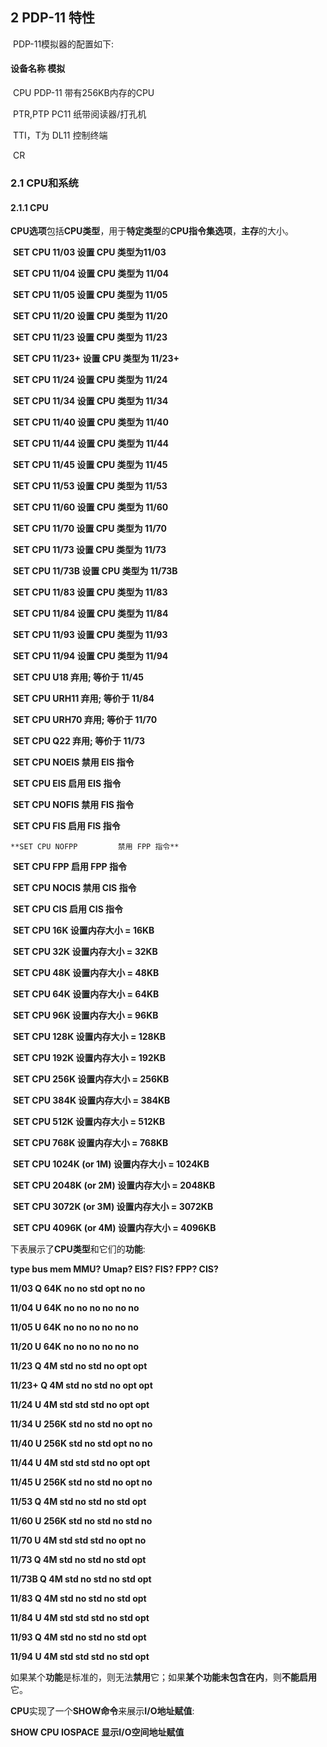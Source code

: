 ## 2     PDP-11 特性

​	PDP-11模拟器的配置如下:

#### 	  设备名称																模拟

​			CPU																			PDP-11 带有256KB内存的CPU

​			PTR,PTP																     PC11 纸带阅读器/打孔机

​			TTI，T为                                                                   DL11 控制终端

​			CR                                                                                 

### 2.1 CPU和系统

#### 2.1.1  CPU

**CPU选项**包括**CPU类型**，用于**特定类型**的**CPU指令集选项**，**主存**的大小。

​    **SET CPU 11/03			设置 CPU 类型为11/03**

​	**SET CPU 11/04			设置 CPU 类型为 11/04**

​	**SET CPU 11/05			设置 CPU 类型为 11/05**

​	**SET CPU 11/20			设置 CPU 类型为 11/20**

​	**SET CPU 11/23			设置 CPU 类型为 11/23**

​	**SET CPU 11/23+			设置 CPU 类型为 11/23+**

​	**SET CPU 11/24			设置 CPU 类型为 11/24**

​	**SET CPU 11/34			设置 CPU 类型为 11/34**

​	**SET CPU 11/40			设置 CPU 类型为 11/40**

​	**SET CPU 11/44			设置 CPU 类型为 11/44**

​	**SET CPU 11/45			设置 CPU 类型为 11/45**

​	**SET CPU 11/53			设置 CPU 类型为 11/53**

​	**SET CPU 11/60			设置 CPU 类型为 11/60**

​	**SET CPU 11/70			设置 CPU 类型为 11/70**

​	**SET CPU 11/73			设置 CPU 类型为 11/73**

​	**SET CPU 11/73B			设置 CPU 类型为 11/73B**

​	**SET CPU 11/83			设置 CPU 类型为 11/83**

​	**SET CPU 11/84			设置 CPU 类型为 11/84**

​	**SET CPU 11/93			设置 CPU 类型为 11/93**

​	**SET CPU 11/94			设置 CPU 类型为 11/94**

​	**SET CPU U18				弃用; 等价于 11/45**

​	**SET CPU URH11			弃用; 等价于 11/84**

​	**SET CPU URH70			弃用; 等价于 11/70**

​	**SET CPU Q22				弃用; 等价于 11/73**

​	**SET CPU NOEIS			禁用 EIS 指令**

​	**SET CPU EIS				启用 EIS 指令**

​	**SET CPU NOFIS			禁用 FIS 指令**

​	**SET CPU FIS				启用 FIS 指令**

   	**SET CPU NOFPP			禁用 FPP 指令**

​	**SET CPU FPP				启用 FPP 指令**

​	**SET CPU NOCIS			禁用 CIS 指令**

​	**SET CPU CIS				启用 CIS 指令**

​	**SET CPU 16K				设置内存大小 = 16KB**

​	**SET CPU 32K				设置内存大小 = 32KB**

​	**SET CPU 48K				设置内存大小 = 48KB**

​	**SET CPU 64K				设置内存大小 = 64KB**

​	**SET CPU 96K				设置内存大小 = 96KB**

​	**SET CPU 128K			设置内存大小 = 128KB**

​	**SET CPU 192K			设置内存大小 = 192KB**

​	**SET CPU 256K			设置内存大小 = 256KB**

​	**SET CPU 384K			设置内存大小 = 384KB**

​	**SET CPU 512K			设置内存大小 = 512KB**

​	**SET CPU 768K			设置内存大小 = 768KB**

​	**SET CPU 1024K (or 1M)		设置内存大小 = 1024KB**

​	**SET CPU 2048K (or 2M)		设置内存大小 = 2048KB**

​	**SET CPU 3072K (or 3M)		设置内存大小 = 3072KB**

​	**SET CPU 4096K (or 4M)		设置内存大小 = 4096KB**

下表展示了**CPU类型**和它们的**功能**:

**type	bus	mem	MMU?	Umap?	EIS?	FIS?	FPP?	CIS?**

 **11/03	 Q	64K	no	no	std	opt	no	no**

**11/04	 U	64K	no	no	no	no	no	no**

**11/05	 U	64K	no	no	no	no	no	no**

**11/20	 U	64K	no	no	no	no	no	no**

**11/23	 Q	4M	std	no	std	no	opt	opt**

**11/23+ Q	4M	std	no	std	no	opt	opt**

**11/24	 U	4M	std	std	std	no	opt	opt**

**11/34	 U	256K	std	no	std	no	opt	no**

**11/40	 U	256K	std	no	std	opt	no	no**

**11/44	 U	4M	std	std	std	no	opt	opt**

**11/45	 U	256K	std	no	std	no	opt	no**

**11/53	 Q	4M	std	no	std	no	std	opt**

**11/60	 U	256K	std	no	std	no	std	no**

**11/70	 U	4M	std	std	std	no	opt	no**

**11/73	 Q	4M	std	no	std	no	std	opt**

**11/73B Q	4M	std	no	std	no	std	opt**

**11/83	 Q	4M	std	no	std	no	std	opt**

**11/84	 U	4M	std	std	std	no	std	opt**

**11/93	 Q	4M	std	no	std	no	std	opt**

**11/94	 U	4M	std	std	std	no	std	opt**

如果某个**功能**是标准的，则无法**禁用**它；如果**某个功能未包含在内**，则**不能启用**它。

**CPU**实现了一个**SHOW命令**来展示**I/O地址赋值**:

**SHOW CPU IOSPACE**     **显示I/O空间地址赋值**

























